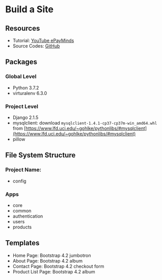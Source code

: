 # Build a Site

## Resources

- Tutorial: [YouTube ePayMinds](https://www.youtube.com/watch?v=5bTvseLFkAo&list=PLV2_Iivd4jxYVDWCcxmccusNaUx2kWCg1)
- Source Codes: [GitHub](https://github.com/codingforentrepreneurs/eCommerce)

## Packages

### Global Level

- Python 3.7.2
- virturalenv 6.3.0

### Project Level

- Django 2.1.5
- mysqlclient: download `mysqlclient‑1.4.1‑cp37‑cp37m‑win_amd64.whl` from [https://www.lfd.uci.edu/~gohlke/pythonlibs/#mysqlclient](https://www.lfd.uci.edu/~gohlke/pythonlibs/#mysqlclient)
- pillow

## File System Structure

### Project Name:

- config

### Apps

- core
- common
- authentication
- users
- products

## Templates

- Home Page: Bootstrap 4.2 jumbotron
- About Page: Bootstrap 4.2 album
- Contact Page: Bootstrap 4.2 checkout form
- Product List Page: Bootstrap 4.2 album
